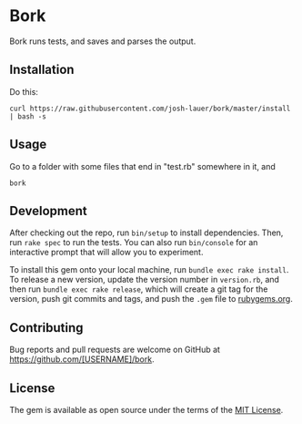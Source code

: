 # Bork

Bork runs tests, and saves and parses the output.

## Installation

Do this:
```
curl https://raw.githubusercontent.com/josh-lauer/bork/master/install | bash -s
```

## Usage

Go to a folder with some files that end in "test.rb" somewhere in it, and
```
bork
```

## Development

After checking out the repo, run `bin/setup` to install dependencies. Then, run `rake spec` to run the tests. You can also run `bin/console` for an interactive prompt that will allow you to experiment.

To install this gem onto your local machine, run `bundle exec rake install`. To release a new version, update the version number in `version.rb`, and then run `bundle exec rake release`, which will create a git tag for the version, push git commits and tags, and push the `.gem` file to [rubygems.org](https://rubygems.org).

## Contributing

Bug reports and pull requests are welcome on GitHub at https://github.com/[USERNAME]/bork.

## License

The gem is available as open source under the terms of the [MIT License](https://opensource.org/licenses/MIT).
